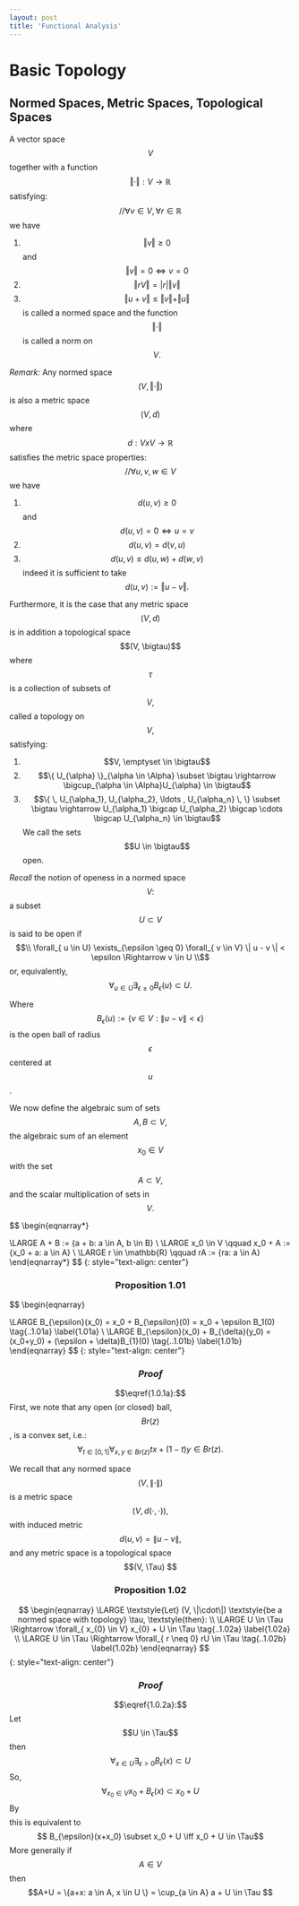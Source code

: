 ```yaml
---
layout: post
title: 'Functional Analysis'
---
```


# Basic Topology

## Normed Spaces, Metric Spaces, Topological Spaces
A vector space $$V$$ together with a function $$\Vert \cdot \Vert : V \rightarrow \mathbb{R}$$ satisfying:
$$// \forall v\in V, \forall r\in \mathbb{R}$$ we have 
1.  $$\Vert v \Vert \ge 0$$ and $$\Vert v \Vert = 0 \iff v = 0$$
2.  $$\Vert rV \Vert = \vert r \vert \Vert v \Vert$$
3.  $$\Vert u+v \Vert \le \Vert v \Vert + \Vert u \Vert$$
is called a normed space and the function $$\Vert \cdot \Vert$$ is called a norm on $$V.$$

*Remark:* Any normed space $$(V, \Vert \cdot \Vert)$$ is also a metric space $$(V,d)$$ where
$$d: VxV \rightarrow \mathbb{R}$$ satisfies the metric space properties:
$$// \forall u,v,w\in V$$ we have 
1.  $$d(u,v) \ge 0$$ and $$d(u,v) = 0 \iff u = v$$
2.  $$d(u,v) = d(v,u)$$
3.  $$d(u,v) \le d(u,w) + d(w,v)$$
indeed it is sufficient to take $$d(u,v) := \Vert u-v \Vert.$$

Furthermore, it is the case that any metric space $$(V,d)$$ is in addition a topological space $$(V, \bigtau)$$ where
$$\tau$$ is a collection of subsets of $$V,$$ called a topology on $$V,$$ satisfying:
1.  $$V, \emptyset \in \bigtau$$
2.  $$\{ U_{\alpha} \}_{\alpha \in \Alpha} \subset \bigtau \rightarrow \bigcup_{\alpha \in \Alpha}U_{\alpha} \in \bigtau$$
3.  $$\{ \, U_{\alpha_1}, U_{\alpha_2}, \ldots , U_{\alpha_n} \, \} \subset \bigtau \rightarrow U_{\alpha_1} \bigcap U_{\alpha_2} \bigcap \cdots \bigcap U_{\alpha_n} \in \bigtau$$ 
We call the sets $$U \in \bigtau$$ open.

*Recall* the notion of openess in a normed space $$V:$$ a subset $$U \subset V$$ is said to be open if
$$\\ \forall_{ u \in U} \exists_{\epsilon \geq 0} \forall_{ v \in V} \| u - v \| < \epsilon \Rightarrow	v \in U \\$$
or, equivalently, $$\forall_{ u \in U} \exists_{\epsilon \geq 0} B_{\epsilon}(u) \subset U.$$

Where $$B_{\epsilon}(u) := \{v \in V: \| u - v \| < \epsilon\}$$ is the open ball of radius $$\epsilon$$ centered at $$u$$.

We now define the algebraic sum of sets $$A,B \subset V\textstyle{,}$$  the algebraic sum of an element $$x_0 \in V$$ with the set $$A \subset V\textstyle{,}$$ and the scalar multiplication of sets in $$V\textstyle{.}$$

$$ 
\begin{eqnarray*} 

\LARGE
A + B := \{a + b: a \in A, b \in B\} \\
\LARGE
x_0 \in V \qquad x_0 + A := \{x_0 + a: a \in A\} \\
\LARGE
r \in \mathbb{R} \qquad rA := \{ra: a \in A\} 
\end{eqnarray*} 
$$ 
{: style="text-align: center"}

### $$\textbf{Proposition 1.01}$$

$$ 
\begin{eqnarray} 

\LARGE
B_{\epsilon}(x_0) = x_0 + B_{\epsilon}(0) = x_0 + \epsilon B_1(0) \tag{..1.01a} \label{1.01a} \\
\LARGE
B_{\epsilon}(x_0) + B_{\delta}(y_0) = (x_0+y_0) + (\epsilon + \delta)B_{1}(0) \tag{..1.01b} \label{1.01b}
\end{eqnarray} 
$$ 
{: style="text-align: center"}

### $$\textit{Proof}$$
$$\eqref{1.0.1a}:$$
First, we note that any open (or closed) ball, $$B{r}(z)$$, is a convex set, i.e.: $$ \forall_{ t \in [0,1]} \forall_{ x,y \in B{r}(z)} tx + (1-t)y \in B{r}(z).$$

We recall that any normed space $$(V, \|\cdot\|) $$ is a metric space $$(V,d(\cdot,\cdot)),$$ with induced metric $$d(u,v) = \|u-v\|,$$ and any metric space is a topological space $$(V, \Tau) $$


### $$\textbf{Proposition 1.02}$$

$$ 
\begin{eqnarray} 
\LARGE
\textstyle{Let} (V, \|\cdot\|) \textstyle{be a normed space with topology} \tau, \textstyle{then}: \\
\LARGE
U \in \Tau \Rightarrow \forall_{ x_{0} \in V} x_{0} + U \in \Tau \tag{..1.02a} \label{1.02a} \\ 
\LARGE
U \in \Tau \Rightarrow \forall_{ r \neq 0} rU \in \Tau \tag{..1.02b} \label{1.02b} 
\end{eqnarray} 
$$ 
{: style="text-align: center"}


### $$\textit{Proof}$$
$$\eqref{1.0.2a}:$$
Let $$U \in \Tau$$ then $$\forall_{ x \in U} \exists_{\epsilon > 0} B_{\epsilon}(x) \subset U$$
So, $$\forall_{ x_{0} \in V} x_0 + B_{\epsilon}(x) \subset x_0 + U $$
By $$\label{1.01a}$$ this is equivalent to $$ B_{\epsilon}(x+x_0) \subset x_0 + U \iff x_0 + U \in \Tau$$
More generally if $$A \in V$$ then 
$$A+U = \{a+x: a \in A, x \in U \} = \cup_{a \in A} a + U \in \Tau $$